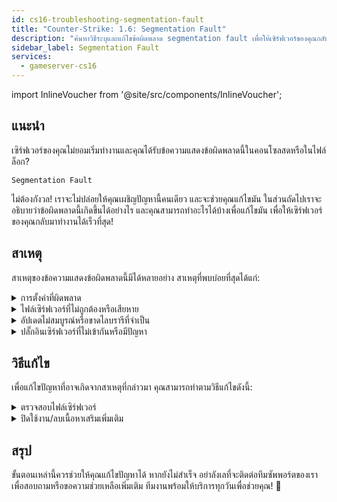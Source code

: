 ```yaml
---
id: cs16-troubleshooting-segmentation-fault
title: "Counter-Strike: 1.6: Segmentation Fault"
description: "ค้นหาวิธีระบุและแก้ไขข้อผิดพลาด segmentation fault เพื่อให้เซิร์ฟเวอร์ของคุณกลับมาทำงานได้อย่างราบรื่น → เรียนรู้เพิ่มเติมตอนนี้"
sidebar_label: Segmentation Fault
services:
  - gameserver-cs16
---
```


import InlineVoucher from '@site/src/components/InlineVoucher';

## แนะนำ

เซิร์ฟเวอร์ของคุณไม่ยอมเริ่มทำงานและคุณได้รับข้อความแสดงข้อผิดพลาดนี้ในคอนโซลสดหรือในไฟล์ล็อก?

```
Segmentation Fault
```

ไม่ต้องกังวล! เราจะไม่ปล่อยให้คุณเผชิญปัญหานี้คนเดียว และจะช่วยคุณแก้ไขมัน ในส่วนถัดไปเราจะอธิบายว่าข้อผิดพลาดนี้เกิดขึ้นได้อย่างไร และคุณสามารถทำอะไรได้บ้างเพื่อแก้ไขมัน เพื่อให้เซิร์ฟเวอร์ของคุณกลับมาทำงานได้เร็วที่สุด!



<InlineVoucher />



## สาเหตุ

สาเหตุของข้อความแสดงข้อผิดพลาดนี้มีได้หลายอย่าง สาเหตุที่พบบ่อยที่สุดได้แก่:

<details>
  <summary>การตั้งค่าที่ผิดพลาด</summary>

ไฟล์การตั้งค่าที่ตั้งค่าไม่ถูกต้องหรือไม่สมบูรณ์ อาจทำให้เซิร์ฟเวอร์เข้าถึงพารามิเตอร์ที่ไม่ถูกต้องหรือพื้นที่หน่วยความจำที่ไม่ถูกต้องในขณะเริ่มต้นหรือระหว่างการทำงาน

สิ่งนี้อาจเกิดขึ้นโดยเฉพาะอย่างยิ่งถ้า เช่น การเยื้องบรรทัดหรือการกำหนดค่าไม่ถูกต้อง ส่งผลให้เกิดการล่มหรือพฤติกรรมที่ไม่แน่นอน (เช่น segmentation fault)

</details>

<details>
  <summary>ไฟล์เซิร์ฟเวอร์ที่ไม่ถูกต้องหรือเสียหาย</summary>

  เนื่องจากการโอนถ่ายข้อมูลที่ผิดพลาด การแก้ไขด้วยมือ หรือการติดตั้งที่เสียหาย ไฟล์เซิร์ฟเวอร์หลักอาจเสียหายได้ ซึ่งอาจทำให้เกิดพฤติกรรมที่ไม่คาดคิดหรือการล่มอย่างรุนแรง เช่น segmentation fault เมื่อโหลดหรือรัน

</details>

<details>
  <summary>อัปเดตไม่สมบูรณ์หรือขาดไลบรารีที่จำเป็น</summary>

  หากการอัปเดตเซิร์ฟเวอร์ไม่เสร็จสมบูรณ์ หรือขาดไลบรารีหรือโมดูลบางตัว อาจเกิดข้อผิดพลาดขึ้นได้ทั้งตอนเริ่มต้นหรือระหว่างการทำงาน

</details>

<details>
  <summary>ปลั๊กอินเซิร์ฟเวอร์ที่ไม่เข้ากันหรือมีปัญหา</summary>

  ส่วนเสริมเพิ่มเติม เช่น SourceMod/Metamod หรือปลั๊กอินที่ไม่เข้ากันกับเวอร์ชันเซิร์ฟเวอร์ที่ใช้ หรือเขียนโปรแกรมผิดพลาด อาจส่งผลโดยตรงต่อการเข้าถึงหน่วยความจำของเซิร์ฟเวอร์และทำให้เกิดปัญหาได้

</details>



## วิธีแก้ไข

เพื่อแก้ไขปัญหาที่อาจเกิดจากสาเหตุที่กล่าวมา คุณสามารถทำตามวิธีแก้ไขดังนี้:

<details>
  <summary>ตรวจสอบไฟล์เซิร์ฟเวอร์</summary>

เพื่อหลีกเลี่ยงข้อผิดพลาดที่อาจเกิดจากไฟล์เกมที่เสียหายหรือไม่สมบูรณ์ แนะนำให้ใช้ฟีเจอร์ **Validate Steam Files** ใน **แดชบอร์ด** ของเซิร์ฟเวอร์เกม

![img](https://screensaver01.zap-hosting.com/index.php/s/gQTSGRMrt6PNCEH/preview)

  เซิร์ฟเวอร์เกมจะถูกตรวจสอบโดยอัตโนมัติผ่าน SteamCMD และไฟล์ที่ขาดหายหรือเสียหายจะถูกแทนที่ด้วยเวอร์ชันต้นฉบับ กระบวนการนี้เป็นแบบอัตโนมัติเต็มรูปแบบและช่วยให้ไฟล์เซิร์ฟเวอร์ตรงกับเวอร์ชัน Steam ปัจจุบัน

</details>

<details>
  <summary>ปิดใช้งาน/ลบเนื้อหาเสริมเพิ่มเติม</summary>

ถ้าคุณเพิ่มเนื้อหาเสริม เช่น Sourcemod/Metamod และปลั๊กอินต่างๆ ลงในเซิร์ฟเวอร์เกม การปิดใช้งานและลบออกชั่วคราวอย่างน้อยหนึ่งครั้งเป็นความคิดที่ดี

ขั้นตอนนี้ช่วยตัดปัญหาว่าปัญหาเกิดจากเนื้อหาเสริมหรือไม่ หลังจากอัปเดต บ่อยครั้งจะมีปัญหากับเนื้อหาเสริมเหล่านี้เพราะอาจไม่เข้ากันกับเวอร์ชันเซิร์ฟเวอร์ใหม่หรือยังไม่รองรับ

</details>

## สรุป

ขั้นตอนเหล่านี้ควรช่วยให้คุณแก้ไขปัญหาได้ หากยังไม่สำเร็จ อย่าลังเลที่จะติดต่อทีมซัพพอร์ตของเราเพื่อสอบถามหรือขอความช่วยเหลือเพิ่มเติม ทีมงานพร้อมให้บริการทุกวันเพื่อช่วยคุณ! 🙂

<InlineVoucher />